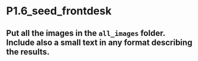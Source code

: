 # P1.6_seed_frontdesk
## Put all the images in the ```all_images``` folder. Include also a small text in any format describing the results.
